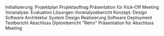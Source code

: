 Initialisierung:
  Projektplan
  Projektauftrag
  Präsentation für Kick-Off Meeting
Voranalyse:
  Evaluation Lösungen
  Voranalysebericht
Konzept:
  Design
  Software Architektur
  System Design
Realisierung
  Software
  Deployment
  Testbericht
Abschluss
  Diplombericht
  "Retro"
  Präsentation für Abschluss Meeting
